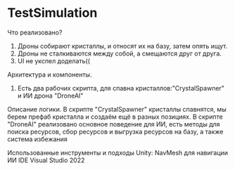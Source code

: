 # TestSimulation
Что реализовано?
1. Дроны собирают кристаллы, и относят их на базу, затем опять ищут.
2. Дроны не сталкиваются между собой, а смещаются друг от друга.
3. UI не укспел доделать((

Архитектура и компоненты.
1. Есть два рабочих скрипта, для спавна кристаллов:"CrystalSpawner" и ИИ дрона "DroneAI"

Описание логики.
В скрипте "CrystalSpawner" кристаллы спавнятся, мы берем префаб кристалла и создаём ещё в разных позициях.
В скрипте "DroneAI" реализовано основное поведение для ИИ, есть методы для поиска ресурсов, сбор ресурсов и выгрузка ресурсов на базу, а также система избежания

Использованные инструменты и подходы
Unity:
  NavMesh для навигации ИИ
IDE Visual Studio 2022  
